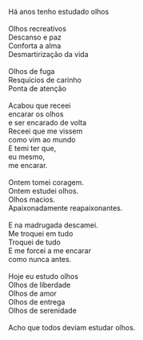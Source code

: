 Há anos tenho estudado olhos
\
\
Olhos recreativos
\
Descanso e paz
\
Conforta a alma
\
Desmartirização da vida
\
\
Olhos de fuga
\
Resquícios de carinho
\
Ponta de atenção
\
\
Acabou que receei
\
encarar os olhos
\
e ser encarado de volta
\
Receei que me vissem
\
como vim ao mundo
\
E temi ter que,
\
eu mesmo,
\
me encarar.
\
\
Ontem tomei coragem.
\
Ontem estudei olhos.
\
Olhos macios.
\
Apaixonadamente reapaixonantes.
\
\
E na madrugada descamei.
\
Me troquei em tudo
\
Troquei de tudo
\
E me forcei a me encarar
\
como nunca antes.
\
\
Hoje eu estudo olhos
\
Olhos de liberdade
\
Olhos de amor
\
Olhos de entrega
\
Olhos de serenidade
\
\
Acho que todos deviam estudar olhos.
